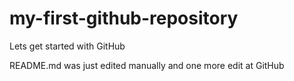 # my-first-github-repository
Lets get started with GitHub

README.md was just edited manually and one more edit at GitHub
